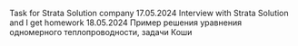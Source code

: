 Task for Strata Solution company
17.05.2024
	Interview with Strata Solution and I get homework
18.05.2024
	Пример решения уравнения одномерного теплопроводности, задачи Коши



